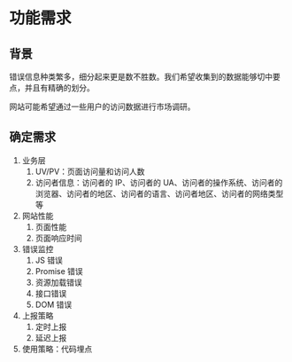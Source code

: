# 功能需求

## 背景

错误信息种类繁多，细分起来更是数不胜数。我们希望收集到的数据能够切中要点，并且有精确的划分。

网站可能希望通过一些用户的访问数据进行市场调研。

## 确定需求

1. 业务层
   1. UV/PV：页面访问量和访问人数
   2. 访问者信息：访问者的 IP、访问者的 UA、访问者的操作系统、访问者的浏览器、访问者的地区、访问者的语言、访问者地区、访问者的网络类型等
2. 网站性能
   1. 页面性能
   2. 页面响应时间
3. 错误监控
   1. JS 错误
   2. Promise 错误
   3. 资源加载错误
   4. 接口错误
   5. DOM 错误
4. 上报策略
   1. 定时上报
   2. 延迟上报
5. 使用策略：代码埋点


